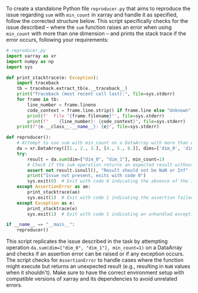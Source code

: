 To create a standalone Python file `reproducer.py` that aims to reproduce the issue regarding `sum` with `min_count` in xarray and handle it as specified, follow the corrected structure below. This script specifically checks for the issue described – where the `sum` function raises an error when using `min_count` with more than one dimension – and prints the stack trace if the error occurs, following your requirements:

```python
# reproducer.py
import xarray as xr
import numpy as np
import sys

def print_stacktrace(e: Exception):
    import traceback
    tb = traceback.extract_tb(e.__traceback__)
    print("Traceback (most recent call last):", file=sys.stderr)
    for frame in tb:
        line_number = frame.lineno
        code_context = frame.line.strip() if frame.line else "Unknown"
        print(f'  File "{frame.filename}"', file=sys.stderr)
        print(f"    {line_number}: {code_context}", file=sys.stderr)
    print(f"{e.__class__.__name__}: {e}", file=sys.stderr)

def reproducer():
    # Attempt to use sum with min_count on a DataArray with more than one dimension
    da = xr.DataArray([[1., 2., 3.], [4., 5., 6.]], dims=['dim_0', 'dim_1'])
    try:
        result = da.sum(dim=["dim_0", "dim_1"], min_count=1)
        # Check if the sum operation returns an expected result without raising an exception
        assert not result.isnull(), "Result should not be NaN or Inf"
        print("Issue not present, exits with code 0")
        sys.exit(0)  # Exit with code 0 indicating the absence of the issue or that it's fixed
    except AssertionError as ae:
        print_stacktrace(ae)
        sys.exit(1)  # Exit with code 1 indicating the assertion failed but caught
    except Exception as e:
        print_stacktrace(e)
        sys.exit(1)  # Exit with code 1 indicating an unhandled exception occurred

if __name__ == "__main__":
    reproducer()
```

This script replicates the issue described in the task by attempting operation `da.sum(dim=["dim_0", "dim_1"], min_count=1)` on a DataArray and checks if an assertion error can be raised or if any exception occurs. The script checks for `AssertionError` to handle cases where the function might execute but returns an unexpected result (e.g., resulting in `NaN` values when it shouldn't). Make sure to have the correct environment setup with compatible versions of xarray and its dependencies to avoid unrelated errors.